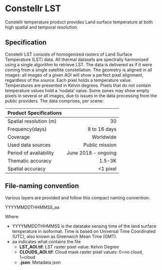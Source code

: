 # Constellr LST

Constellr temperature product provides Land surface temperature at both high spatial and temporal
resolution.


## Specification

Constellr LST consists of homogenized rasters of Land Surface Temperature (LST) data. All thermal
datasets are spectrally harmonised using a single algorithm to retrieve LST.
The data is delivered as if it were coming from a single satellite constellation.
The geometry is aligned in all images: all images of a given AOI will show a perfect pixel alignment,
regardless of the source.
Each pixel holds a temperature value. Temperatures are presented in Kelvin degrees.
Pixels that do not contain temperature values hold a ‘nodata’ value. Some zones may show empty pixels in
several or all images, due to issues in the data processing from the public providers. The data comprises,
per scene:


| Product Specifications                |                       |
|---                                    |----:                  |
| Spatial resolution (m)                | 30                    |
| Frequency(days)                       | 8 to 16 days          |
| Coverage                              | Worldwide             |
| Used data sources                     | Public mission        |
| Period of availability                | June 2018 - ongoing   |
| Thematic accuracy                     |  1.5-3K               |
| Spatial accuracy                      | <1 pixel              |


## File-naming convention

Various layers are provided and follow this compact naming convention:

YYYYMMDDTHHMMSS_aa

Where

-   YYYYMMDDTHHMMSS is the datatake sensing time of the land surface
    temperature in isoformat. Time is based on Universal Time Coordinated (UTC), also
    known as Greenwich Mean Time (GMT).
-   aa indicates what contains the file
    - **LST_AOI.tif**: LST raster
        pixel value: Kelvin Degree
    - **CLOUDS_AOI.tif**: Cloud mask raster
        pixel values: 0=no cloud, 1=cloud
    - **.json**: Metadata json